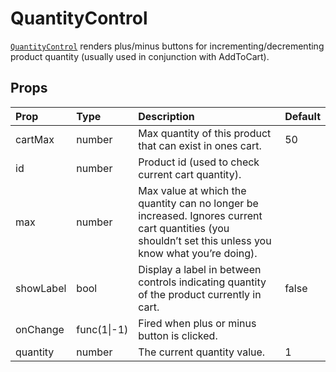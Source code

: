 # QuantityControl

[`QuantityControl`](https://github.com/zakness/birchbox-gitbook/tree/1ad9356b440d8ffd191f6222475ef6f0c15444b0/src/components/QuantityControl/index.js) renders plus/minus buttons for incrementing/decrementing product quantity \(usually used in conjunction with AddToCart\).

## Props

| Prop | Type | Description | Default |
| :--- | :--- | :--- | :--- |
| cartMax | number | Max quantity of this product that can exist in ones cart. | 50 |
| id | number | Product id \(used to check current cart quantity\). |  |
| max | number | Max value at which the quantity can no longer be increased. Ignores current cart quantities \(you shouldn’t set this unless you know what you’re doing\). |  |
| showLabel | bool | Display a label in between controls indicating quantity of the product currently in cart. | false |
| onChange | func\(1\|-1\) | Fired when plus or minus button is clicked. |  |
| quantity | number | The current quantity value. | 1 |

